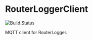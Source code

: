 RouterLoggerClient
==================

[![Build Status](https://travis-ci.org/Albertus82/RouterLoggerClient.svg?branch=master)](https://travis-ci.org/Albertus82/RouterLoggerClient)

MQTT client for RouterLogger.
